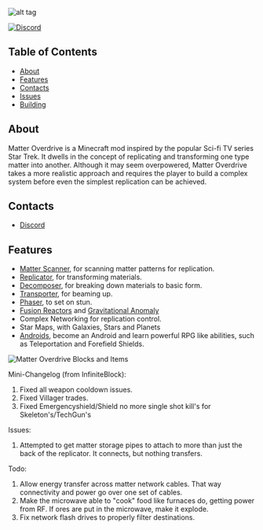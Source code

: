 ![alt tag](https://bitbucket.org/hrznstudio/mo-legacy-edition/raw/1.12.2/Banner.png)

[![Discord](https://img.shields.io/discord/422424112863117312.svg?style=for-the-badge)](https://discord.gg/hQyAEZV)

## Table of Contents
* [About](#about)
* [Features](#features)
* [Contacts](#contacts)
* [Issues](#issues)
* [Building](#building)

## About
Matter Overdrive is a Minecraft mod inspired by the popular Sci-fi TV series Star Trek. It dwells in the concept of replicating and transforming one type matter into another.
Although it may seem overpowered, Matter Overdrive takes a more realistic approach and requires the player to build a complex system before even the simplest replication can be achieved.

## Contacts
* [Discord](https://discord.gg/hQyAEZV)

## Features
* [Matter Scanner](https://mo.simeonradivoev.com/items/matter_scanner/), for scanning matter patterns for replication.
* [Replicator](https://mo.simeonradivoev.com/items/replicator/), for transforming materials.
* [Decomposer](https://mo.simeonradivoev.com/items/decomposer/), for breaking down materials to basic form.
* [Transporter](https://mo.simeonradivoev.com/items/transporter/), for beaming up.
* [Phaser](https://mo.simeonradivoev.com/items/phaser/), to set on stun.
* [Fusion Reactors](https://mo.simeonradivoev.com/fusion-reactor/) and [Gravitational Anomaly](https://mo.simeonradivoev.com/items/gravitational_anomaly/)
* Complex Networking for replication control.
* Star Maps, with Galaxies, Stars and Planets
* [Androids](https://mo.simeonradivoev.com/android-guide/), become an Android and learn powerful RPG like abilities, such as Teleportation and Forefield Shields.


![Matter Overdrive Blocks and Items](https://media-elerium.cursecdn.com/attachments/210/237/main_screenshot.png)

Mini-Changelog (from InfiniteBlock):

1. Fixed all weapon cooldown issues.
2. Fixed Villager trades.
3. Fixed Emergencyshield/Shield no more single shot kill's for Skeleton's/TechGun's

Issues:

1. Attempted to get matter storage pipes to attach to more than just the back of the replicator. It connects, but nothing transfers.

Todo:

1. Allow energy transfer across matter network cables. That way connectivity and power go over one set of cables.
2. Make the microwave able to "cook" food like furnaces do, getting power from RF. If ores are put in the microwave, make it explode.
3. Fix network flash drives to properly filter destinations.
